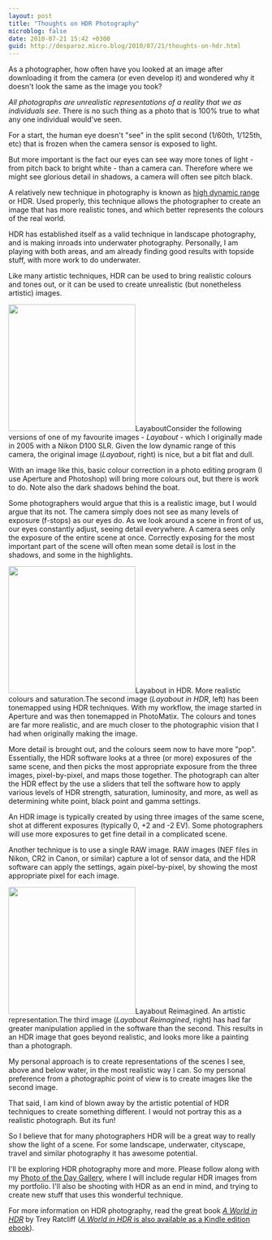 ```yaml
---
layout: post
title: "Thoughts on HDR Photography"
microblog: false
date: 2010-07-21 15:42 +0300
guid: http://desparoz.micro.blog/2010/07/21/thoughts-on-hdr.html
---
```

<p>As a photographer, how often have you looked at an image after downloading it from the camera (or even develop it) and wondered why it doesn't look the same as the image you took?</p>
<p><em>All photographs are unrealistic representations of a reality that we as individuals see</em>. There is no such thing as a photo that is 100% true to what any one individual would've seen.</p>
<p>For a start, the human eye doesn't "see" in the split second (1/60th, 1/125th, etc) that is frozen when the camera sensor is exposed to light.</p>
<p>But more important is the fact our eyes can see way more tones of light - from pitch back to bright white - than a camera can. Therefore where we might see glorious detail in shadows, a camera will often see pitch black.</p>
<p>A relatively new technique in photography is known as <a href="http://www.stuckincustoms.com/hdr-tutorial/">high dynamic range</a> or HDR. Used properly, this technique allows the photographer to create an image that has more realistic tones, and which better represents the colours of the real world.</p>
<p>HDR has established itself as a valid technique in landscape photography, and is making inroads into underwater photography. Personally, I am playing with both areas, and am already finding good results with topside stuff, with more work to do underwater.</p>
<p>Like many artistic techniques, HDR can be used to bring realistic colours and tones out, or it can be used to create unrealistic (but nonetheless artistic) images.</p>
<p><span class="full-image-float-right ssNonEditable"><span><img style="width: 250px;" src="/storage/article-images/Layabout.jpg?__SQUARESPACE_CACHEVERSION=1279610597874" alt="" /></span><span class="thumbnail-caption" style="width: 250px;">Layabout</span></span>Consider the following versions of one of my favourite images - <em>Layabout</em> - which I originally made in 2005 with a Nikon D100 SLR. Given the low dynamic range of this camera, the original image (<em>Layabout</em>, right) is nice, but a bit flat and dull.</p>
<p>With an image like this, basic colour correction in a photo editing program (I use Aperture and Photoshop) will bring more colours out, but there is work to do. Note also the dark shadows behind the boat.</p>
<p>Some photographers would argue that this is a realistic image, but I would argue that its not. The camera simply does not see as many levels of exposure (f-stops) as our eyes do. As we look around a scene in front of us, our eyes constantly adjust, seeing detail everywhere. A camera sees only the exposure of the entire scene at once. Correctly exposing for the most important part of the scene will often mean some detail is lost in the shadows, and some in the highlights.</p>
<p><span class="full-image-float-left ssNonEditable"><span><img style="width: 250px;" src="/storage/article-images/Layabout-HDR.jpg?__SQUARESPACE_CACHEVERSION=1279610648719" alt="" /></span><span class="thumbnail-caption" style="width: 250px;">Layabout in HDR. More realistic colours and saturation.</span></span>The second image (<em>Layabout in HDR</em>, left) has been tonemapped using HDR techniques. With my workflow, the image started in Aperture and was then tonemapped in PhotoMatix. The colours and tones are far more realistic, and are much closer to the photographic vision that I had when originally making the image.</p>
<p>More detail is brought out, and the colours seem now to have more "pop". Essentially, the HDR software looks at a three (or more) exposures of the same scene, and then picks the most appropriate exposure from the three images, pixel-by-pixel, and maps those together. The photograph can alter the HDR effect by the use a sliders that tell the software how to apply various levels of HDR strength, saturation, luminosity, and more, as well as determining white point, black point and gamma settings.</p>
<p>An HDR image is typically created by using three images of the same scene, shot at different exposures (typically 0, +2 and -2 EV). Some photographers will use more exposures to get fine detail in a complicated scene.</p>
<p>Another technique is to use a single RAW image. RAW images (NEF files in Nikon, CR2 in Canon, or similar) capture a lot of sensor data, and the HDR software can apply the settings, again pixel-by-pixel, by showing the most appropriate pixel for each image.</p>
<p><span class="full-image-float-right ssNonEditable"><span><img style="width: 250px;" src="/storage/article-images/Layabout%20Painting.jpg?__SQUARESPACE_CACHEVERSION=1279610963225" alt="" /></span><span class="thumbnail-caption" style="width: 250px;">Layabout Reimagined. An artistic representation.</span></span>The third image (<em>Layabout Reimagined</em>, right) has had far greater manipulation applied in the software than the second. This results in an HDR image that goes beyond realistic, and looks more like a painting than a photograph.</p>
<p>My personal approach is to create representations of the scenes I see, above and below water, in the most realistic way I can. So my personal preference from a photographic point of view is to create images like the second image.</p>
<p>That said, I am kind of blown away by the artistic potential of HDR techniques to create something different. I would not portray this as a realistic photograph. But its fun!</p>
<p>So I believe that for many photographers HDR will be a great way to really show the light of a scene. For some landscape, underwater, cityscape, travel and similar photography it has awesome potential.</p>
<p>I'll be exploring HDR photography more and more. Please follow along with my <a href="/photo-gallery/">Photo of the Day Gallery</a>, where I will include regular HDR images from my portfolio. I'll also be shooting with HDR as an end in mind, and trying to create new stuff that uses this wonderful technique.</p>
<p>For more information on HDR photography, read the great book <em><a href="http://www.amazon.com/gp/product/0321679946?ie=UTF8&amp;tag=bluebeyond-20&amp;linkCode=as2&amp;camp=1789&amp;creative=390957&amp;creativeASIN=0321679946">A World in HDR</a></em>&nbsp;by Trey Ratcliff (<em><a href="https://www.amazon.com/dp/B003EINO6M?tag=bluebeyond-20&amp;camp=0&amp;creative=0&amp;linkCode=as4&amp;creativeASIN=B003EINO6M&amp;adid=09PRR7PNRNCFSZ8HJ67G&amp;">A World in HDR</a></em><a href="https://www.amazon.com/dp/B003EINO6M?tag=bluebeyond-20&amp;camp=0&amp;creative=0&amp;linkCode=as4&amp;creativeASIN=B003EINO6M&amp;adid=09PRR7PNRNCFSZ8HJ67G&amp;">&nbsp;is also available as a Kindle edition ebook</a>).</p>
